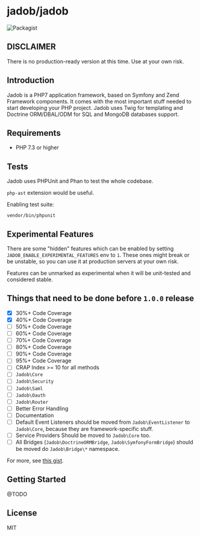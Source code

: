# jadob/jadob

![Packagist](https://img.shields.io/packagist/l/jadob/jadob.svg)

## DISCLAIMER

There is no production-ready version at this time. Use at your own risk.

## Introduction

Jadob is a PHP7 application framework, based on Symfony and Zend Framework components. It comes with the most important
stuff needed to start developing your PHP project.
Jadob uses Twig for templating and Doctrine ORM/DBAL/ODM for SQL and MongoDB databases support.


## Requirements

- PHP 7.3 or higher
 

## Tests

Jadob uses PHPUnit and Phan to test the whole codebase. 

``php-ast`` extension would be useful. 

Enabling test suite:

``vendor/bin/phpunit``

## Experimental Features

There are some "hidden" features which can be enabled by setting  ``JADOB_ENABLE_EXPERIMENTAL_FEATURES`` env to ``1``.
These ones might break or be unstable, so you can use it at production servers at your own risk.

Features can be unmarked as experimental when it will be unit-tested and considered stable.
 

## Things that need to be done before `1.0.0` release
* [x]  30%+ Code Coverage
* [x]  40%+ Code Coverage
* [ ]  50%+ Code Coverage
* [ ]  60%+ Code Coverage
* [ ]  70%+ Code Coverage
* [ ]  80%+ Code Coverage
* [ ]  90%+ Code Coverage
* [ ]  95%+ Code Coverage
* [ ]  CRAP Index >= 10 for all methods
* [ ] `Jadob\Core`
* [ ] `Jadob\Security`
* [ ] `Jadob\Saml`
* [ ] `Jadob\Oauth`
* [ ] `Jadob\Router`
* [ ] Better Error Handling
* [ ] Documentation
* [ ] Default Event Listeners should be moved from `Jadob\EventListener` to `Jadob\Core`, because they are framework-specific stuff.
* [ ] Service Providers Should be moved to `Jadob\Core` too.
* [ ] All Bridges (`Jadob\DoctrineORMBridge`, `Jadob\SymfonyFormBridge`) should be moved do `Jadob\Bridge\*` namespace.

For more, see [this gist](https://gist.github.com/pizzaminded/3c25c7e2d772e6f7aadf27e7602cd326).

## Getting Started

@TODO

## License 

MIT


